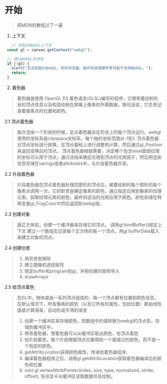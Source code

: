 # 开始
> 把MDN的教程过了一遍
 1. 上下文
 
 ```javascript
    // 初始化WebGL上下文
  const gl = canvas.getContext("webgl");

  // 确认WebGL支持性
  if (!gl) {
    alert("无法初始化WebGL，你的浏览器、操作系统或硬件等可能不支持WebGL。");
    return;
  }
  ```
 
 2. 着色器
 > 着色器是使用 OpenGL ES 着色语言(GLSL)编写的程序，它携带着绘制形状的顶点信息以及构造绘制在屏幕上像素的所需数据，换句话说，它负责记录着像素点的位置和颜色。

 2.1 顶点着色器
 > 每次渲染一个形状的时候，定点着色器会在形状上的每个顶点运行。webgl使用的坐标系是clipspace坐标系，每个轴的坐标范围从-1到1.
 > 顶点着色器对顶点坐标进行转换，在顶点基础上进行调整和计算，然后通过gl_Position来返回变换后的顶点。
 > 顶点着色器根据需要，决定哪个包含texel面部纹理的坐标可以用于顶点，通过法线来确定应用到顶点的光照因子，然后把这些信息存储在varings或者attributes中，与片段着色器共享。

 2.2 片段着色器
 > 片段着色器在顶点着色器处理完图形的顶点后，被要绘制的每个图形的每个像素点调用一次，它的职责是确定像素的颜色，通过指定应用到像素的纹理元素，获取纹理元素的颜色，最终将适当的光照应用于颜色。颜色存储在特殊变量gl_FragColor中然后返回到webgl层。

 2.3 创建对象
 > 画正方体前，创建一个缓冲器来存储它的顶点。
 > 调用gl.bindBuffer()绑定上下文
 > 建立一个数组去记录每个正方体的每一个顶点，用gl.bufferData载入来建立对象的顶点。

 2.4 创建创景
 > 1. 用背景色擦除
 > 2. 建立摄像机透视矩阵
 > 3. 绑定buffer和program到gl，并把创建的矩阵导入
 > 4. drawArrays

 2.5 给顶点着色
 > 在GL中，物体是由一系列顶点组成的，每一个顶点都有位置和颜色信息。在默认情况下，所有像素的颜色（以及它所有的属性，包括位置）都由线性插值计算得来，自动形成平滑的渐变
 > 1. 创建一个缓冲区来存储颜色，把数组中的值转换为webgl的浮点型，存储到缓冲区中。
 > 2. 修改着色器，使着色器可以从缓冲区取出颜色，给顶点着色
 > 3. 给片段着色，每个片段根据顶点位置得到一个插值过的颜色，而不是一个指定的颜色。
 > 4. getAttribLocation获得颜色属性，传递给着色器程序;
 > 5. 编译着色器程序之后，调用gl.getAttribLocation获取着色器编译后的颜色和位置
 > 6. void gl.vertexAttribPointer(index, size, type, normalized, stride, offset); 告诉显卡从缓冲区读取数据并且绘制。